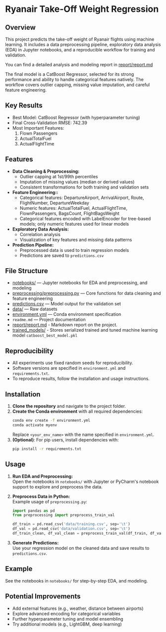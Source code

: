 # Ryanair Take-Off Weight Regression

## Overview
This project predicts the take-off weight of Ryanair flights using machine learning. It includes a data preprocessing pipeline, exploratory data analysis (EDA) in Jupyter notebooks, and a reproducible workflow for training and validation.

You can find a detailed analysis and modeling report in [report/report.md](https://github.com/banacchini/ryanairTakeOffWeightRegression/blob/main/report/report.md)

The final model is a CatBoost Regressor, selected for its strong performance and ability to handle categorical features natively. The workflow covers outlier capping, missing value imputation, and careful feature engineering. 

## Key Results
- Best Model: CatBoost Regressor (with hyperparameter tuning)
- Final Cross-Validation RMSE: 742.39
- Most Important Features:
  1. Flown Passengers
  2. ActualTotalFuel
  3. ActualFlightTime

## Features

- **Data Cleaning & Preprocessing:**  
  - Outlier capping at 1st/99th percentiles
  - Imputation of missing values (median or derived values)
  - Consistent transformations for both training and validation sets
- **Feature Engineering::**
  - Categorical features: DepartureAirport, ArrivalAirport, Route, FlightNumber, DepartureWeekday
  - Numeric features: ActualTotalFuel, ActualFlightTime, FlownPassengers, BagsCount, FlightBagsWeight
  - Categorical features encoded with LabelEncoder for tree-based models; only numeric features used for linear models
- **Exploratory Data Analysis:**  
  - Correlation analysis  
  - Visualization of key features and missing data patterns  
- **Prediction Pipeline:**  
  - Preprocessed data is used to train regression models  
  - Predictions are saved to `predictions.csv`

## File Structure

- [notebooks/](https://github.com/banacchini/ryanairTakeOffWeightRegression/tree/master/notebooks) — Jupyter notebooks for EDA and preprocessing, and modeling  
- [preprocessing/preprocessing.py](https://github.com/banacchini/ryanairTakeOffWeightRegression/blob/master/preprocessing/preprocessing.py) — Core functions for data cleaning and feature engineering  
- [predictions.csv](https://github.com/banacchini/ryanairTakeOffWeightRegression/blob/master/predictions.csv) — Model output for the validation set  
- [data/](https://github.com/banacchini/ryanairTakeOffWeightRegression/tree/master/data) — Raw datasets
- [environment.yml](https://github.com/banacchini/ryanairTakeOffWeightRegression/blob/master/environment.yml) — Conda environment specification  
- `readme.md` — Project documentation
- [report/report.md](https://github.com/banacchini/ryanairTakeOffWeightRegression/blob/master/report/report.md) - Markdown report on the project.
- [trained_models/](https://github.com/banacchini/ryanairTakeOffWeightRegression/tree/master/trained_models) - Stores serialized trained and tuned machine learning model `catboost_best_model.pkl`

## Reproducibility
  - All experiments use fixed random seeds for reproducibility.
  - Software versions are specified in `environment.yml` and `requirements.txt`.
  - To reproduce results, follow the installation and usage instructions.

## Installation

1. **Clone the repository** and navigate to the project folder.
2. **Create the Conda environment** with all required dependencies:
   ```bash
   conda env create -f environment.yml
   conda activate myenv
   ```
   Replace `<your_env_name>` with the name specified in `environment.yml`.
3. **(Optional)**: For pip users, install dependencies with:
   ```bash
   pip install -r requirements.txt
   ```

## Usage

1. **Run EDA and Preprocessing:**  
   Open the notebooks in `notebooks/` with Jupyter or PyCharm's notebook support to explore and preprocess the data.

2. **Preprocess Data in Python:**  
   Example usage of `preprocessing.py`:
   ```python
   import pandas as pd
   from preprocessing import preprocess_train_val

   df_train = pd.read_csv('data/training.csv', sep='\t')
   df_val = pd.read_csv('data/validation.csv', sep='\t')
   df_train_clean, df_val_clean = preprocess_train_val(df_train, df_val)
   ```

3. **Generate Predictions:**  
   Use your regression model on the cleaned data and save results to `predictions.csv`.


## Example

See the notebooks in `notebooks/` for step-by-step EDA, and modeling.

## Potential Improvements
  - Add external features (e.g., weather, distance between airports)
  - Explore advanced encoding for categorical variables
  - Further hyperparameter tuning and model ensembling
  - Try additional models (e.g., LightGBM, deep learning)
